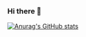 ### Hi there 👋

[![Anurag's GitHub stats](https://github-readme-stats.vercel.app/api?username=3admitry)](https://github.com/anuraghazra/github-readme-stats)

<!--
**3admitry/3admitry** is a ✨ _special_ ✨ repository because its `README.md` (this file) appears on your GitHub profile.

Here are some ideas to get you started:

- 🔭 I’m currently working on ...
- 🌱 I’m currently learning ...
- 👯 I’m looking to collaborate on ...
- 🤔 I’m looking for help with ...
- 💬 Ask me about ...
- 📫 How to reach me: ...
- 😄 Pronouns: ...
- ⚡ Fun fact: ...
-->
